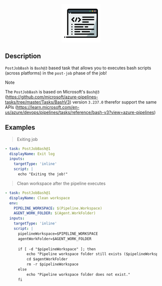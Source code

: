 
<p align="center">
  <img width="128" height="128" src="./images/extension-icon.png">
</p>

## Description
`PostJobBash` is `Bash@3` based task that allows you to executes bash scripts (across platforms) in the `post-job` phase of the job!

> [!NOTE]  
> The `PostJobBash` is based on Microsoft's `Bash@3` (https://github.com/microsoft/azure-pipelines-tasks/tree/master/Tasks/BashV3) version `3.237.0` therefor support the same APIs (https://learn.microsoft.com/en-us/azure/devops/pipelines/tasks/reference/bash-v3?view=azure-pipelines)

## Examples
> Exiting job
```yml
- task: PostJobBash@1
  displayName: Exit log
  inputs:
    targetType: 'inline'
    script: |
      echo "Exiting the job!"
```
> Clean workspace after the pipeline executes
```yml
- task: PostJobBash@1
  displayName: Clean workspace
  env:
    PIPELINE_WORKSPACE: $(Pipeline.Workspace)
    AGENT_WORK_FOLDER: $(Agent.WorkFolder)
  inputs:
    targetType: 'inline'
    script: |
      pipelineWorkspace=$PIPELINE_WORKSPACE
      agentWorkFolder=$AGENT_WORK_FOLDER

      if [ -d "$pipelineWorkspace" ]; then
          echo "Pipeline workspace folder still exists ($pipelineWorkspace), deleting..."
          cd $agentWorkFolder
          rm -r $pipelineWorkspace
      else
          echo "Pipeline workspace folder does not exist."
      fi
```